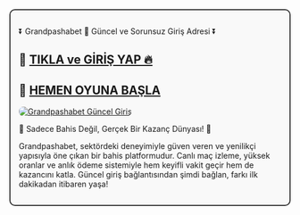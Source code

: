 <div style="border:2px solid #333; padding:15px; border-radius:10px; margin-bottom:20px; background-color:#f9f9f9;">

  <p class="highlight">⏬ Grandpashabet 🌟 Güncel ve Sorunsuz Giriş Adresi ⏬</p>

  <h2>🔗 <a href="https://rebrand.ly/grand2025_" target="_blank">TIKLA ve GİRİŞ YAP 🔥</a></h2>
  <h2>🔗 <a href="https://rebrand.ly/grand2025_" target="_blank">HEMEN OYUNA BAŞLA</a></h2>

  <a href="https://rebrand.ly/grand2025_" title="Grandpashabet Giriş">
    <img src="https://i.ibb.co/rG4VdgSv/images-6.jpg" alt="Grandpashabet Güncel Giriş" style="max-width:100%; height:auto; border-radius:8px;">
  </a>

  <p class="highlight">💎 Sadece Bahis Değil, Gerçek Bir Kazanç Dünyası! 💎</p>

  <p>
    Grandpashabet, sektördeki deneyimiyle güven veren ve yenilikçi yapısıyla öne çıkan bir bahis platformudur. 
    Canlı maç izleme, yüksek oranlar ve anlık ödeme sistemiyle hem keyifli vakit geçir hem de kazancını katla. 
    Güncel giriş bağlantısından şimdi bağlan, farkı ilk dakikadan itibaren yaşa!
  </p>

</div>
